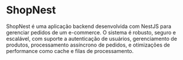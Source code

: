 # ShopNest
ShopNest é uma aplicação backend desenvolvida com NestJS para gerenciar pedidos de um e-commerce. O sistema é robusto, seguro e escalável, com suporte a autenticação de usuários, gerenciamento de produtos, processamento assíncrono de pedidos, e otimizações de performance como cache e filas de processamento.
